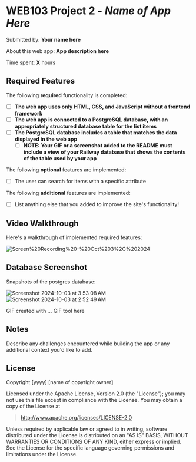 # WEB103 Project 2 - *Name of App Here*

Submitted by: **Your name here**

About this web app: **App description here**

Time spent: **X** hours

## Required Features

The following **required** functionality is completed:

<!-- Make sure to check off completed functionality below -->
- [ ] **The web app uses only HTML, CSS, and JavaScript without a frontend framework**
- [ ] **The web app is connected to a PostgreSQL database, with an appropriately structured database table for the list items**
- [ ] **The PostgreSQL database includes a table that matches the data displayed in the web app**
  - [ ] **NOTE: Your GIF or a screenshot added to the README must include a view of your Railway database that shows the contents of the table used by your app**

The following **optional** features are implemented:

- [ ] The user can search for items with a specific attribute

The following **additional** features are implemented:

- [ ] List anything else that you added to improve the site's functionality!

## Video Walkthrough

Here's a walkthrough of implemented required features:

![Screen%20Recording%20-%20Oct%203%2C%202024](https://github.com/user-attachments/assets/1b5c8daf-a197-47e5-be6f-97843c2a31d3)


## Database Screenshot

Snapshots of the postgres database:

![Screenshot 2024-10-03 at 3 53 08 AM](https://github.com/user-attachments/assets/811c9770-2f04-43f4-b01b-ad3fba5657a3)
![Screenshot 2024-10-03 at 2 52 49 AM](https://github.com/user-attachments/assets/a65bf7ff-bb20-416a-ac3e-bcff37f56be3)



<!-- Replace this with whatever GIF tool you used! -->
GIF created with ...  GIF tool here
<!-- Recommended tools:
[Kap](https://getkap.co/) for macOS
[ScreenToGif](https://www.screentogif.com/) for Windows
[peek](https://github.com/phw/peek) for Linux. -->

## Notes

Describe any challenges encountered while building the app or any additional context you'd like to add.

## License

Copyright [yyyy] [name of copyright owner]

Licensed under the Apache License, Version 2.0 (the "License"); you may not use this file except in compliance with the License. You may obtain a copy of the License at

> http://www.apache.org/licenses/LICENSE-2.0

Unless required by applicable law or agreed to in writing, software distributed under the License is distributed on an "AS IS" BASIS, WITHOUT WARRANTIES OR CONDITIONS OF ANY KIND, either express or implied. See the License for the specific language governing permissions and limitations under the License.
